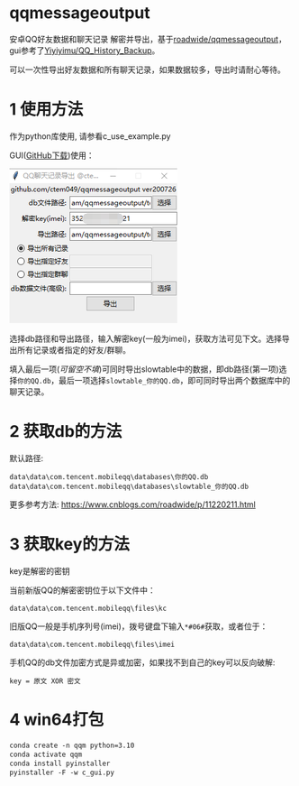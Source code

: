 # qqmessageoutput

安卓QQ好友数据和聊天记录 解密并导出，基于[roadwide/qqmessageoutput](https://github.com/roadwide/qqmessageoutput)，gui参考了[Yiyiyimu/QQ_History_Backup](https://github.com/Yiyiyimu/QQ_History_Backup)。

可以一次性导出好友数据和所有聊天记录，如果数据较多，导出时请耐心等待。

# 1 使用方法

作为python库使用, 请参看c_use_example.py

GUI([GitHub下载](https://github.com/ctem049/qqmessageoutput/releases/download/1.1.210104/qex_v1.1.210104_win64.exe))使用：

![GUI](c_gui.png)

选择db路径和导出路径，输入解密key(一般为imei)，获取方法可见下文。选择导出所有记录或者指定的好友/群聊。

填入最后一项(*可留空不填*)可同时导出slowtable中的数据，即db路径(第一项)选择`你的QQ.db`，最后一项选择`slowtable_你的QQ.db`，即可同时导出两个数据库中的聊天记录。

# 2 获取db的方法

默认路径:

```
data\data\com.tencent.mobileqq\databases\你的QQ.db
data\data\com.tencent.mobileqq\databases\slowtable_你的QQ.db
```

更多参考方法: https://www.cnblogs.com/roadwide/p/11220211.html

# 3 获取key的方法

key是解密的密钥

当前新版QQ的解密密钥位于以下文件中：

```
data\data\com.tencent.mobileqq\files\kc
```

旧版QQ一般是手机序列号(imei)，拨号键盘下输入`*#06#`获取，或者位于：

```
data\data\com.tencent.mobileqq\files\imei
```

手机QQ的db文件加密方式是异或加密，如果找不到自己的key可以反向破解:

```
key = 原文 XOR 密文
```

# 4 win64打包

```
conda create -n qqm python=3.10
conda activate qqm
conda install pyinstaller
pyinstaller -F -w c_gui.py
```
